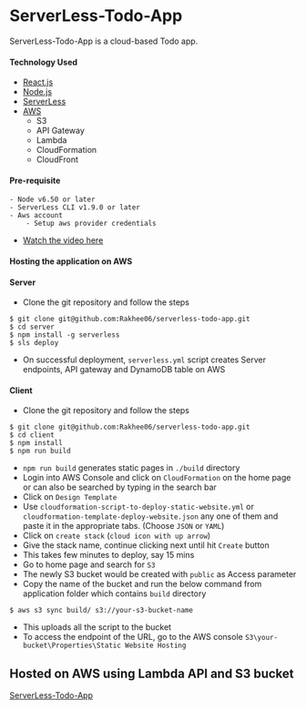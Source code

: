 # ServerLess-Todo-App

ServerLess-Todo-App is a cloud-based Todo app.


#### Technology Used
- [React.js](https://reactjs.org)
- [Node.js](https://nodejs.org/en/)
- [ServerLess](https://nodejs.org/en/)
- [AWS](https://aws.amazon.com)
    - S3
    - API Gateway
    - Lambda
    - CloudFormation
    - CloudFront
   
    
#### Pre-requisite
    - Node v6.50 or later
    - ServerLess CLI v1.9.0 or later
    - Aws account
        - Setup aws provider credentials
- [Watch the video here](https://www.youtube.com/watch?v=KngM5bfpttA)


#### Hosting the application on AWS
#### Server
- Clone the git repository and follow the steps
```$xslt
$ git clone git@github.com:Rakhee06/serverless-todo-app.git
$ cd server
$ npm install -g serverless
$ sls deploy
```

- On successful deployment, `serverless.yml` script creates Server endpoints, API gateway and DynamoDB table on AWS

#### Client
- Clone the git repository and follow the steps
```$xslt
$ git clone git@github.com:Rakhee06/serverless-todo-app.git
$ cd client
$ npm install
$ npm run build
```
- `npm run build` generates static pages in `./build` directory
- Login into AWS Console and click on `CloudFormation` on the home page or can also be searched by typing in the search bar
- Click on `Design Template`
- Use `cloudformation-script-to-deploy-static-website.yml` or `cloudformation-template-deploy-website.json` any one of them and paste it in the appropriate tabs. (Choose `JSON` or `YAML`)
- Click on `create stack` (`cloud icon with up arrow`)
- Give the stack name, continue clicking next until hit `Create` button
- This takes few minutes to deploy, say 15 mins
- Go to home page and search for `S3`
- The newly S3 bucket would be created with `public` as Access parameter
- Copy the name of the bucket and run the below command from application folder which contains `build` directory
```$xslt
$ aws s3 sync build/ s3://your-s3-bucket-name
```
- This uploads all the script to the bucket
- To access the endpoint of the URL, go to the AWS  console `S3\your-bucket\Properties\Static Website Hosting`


## Hosted on AWS using Lambda API and S3 bucket
[ServerLess-Todo-App](http://spa-todo-app-client.s3-website-us-east-1.amazonaws.com)
    